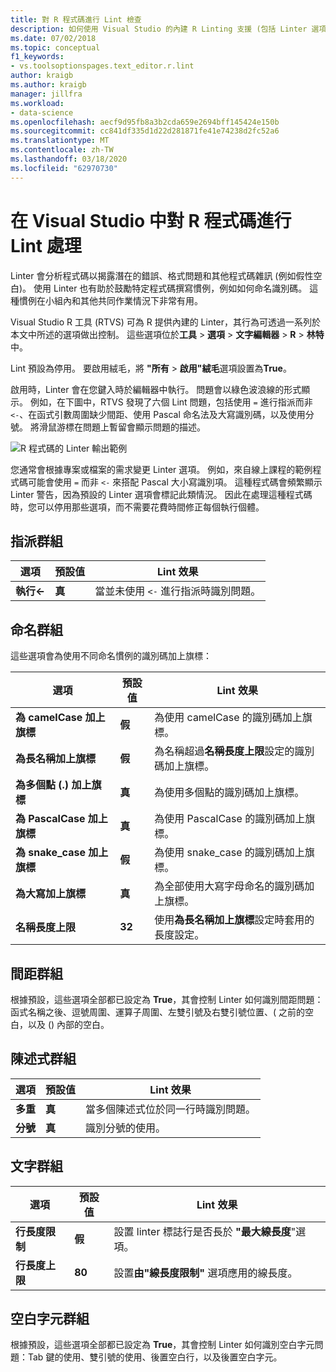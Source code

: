 ```yaml
---
title: 對 R 程式碼進行 Lint 檢查
description: 如何使用 Visual Studio 的內建 R Linting 支援 (包括 Linter 選項)。
ms.date: 07/02/2018
ms.topic: conceptual
f1_keywords:
- vs.toolsoptionspages.text_editor.r.lint
author: kraigb
ms.author: kraigb
manager: jillfra
ms.workload:
- data-science
ms.openlocfilehash: aecf9d95fb8a3b2cda659e2694bff145424e150b
ms.sourcegitcommit: cc841df335d1d22d281871fe41e74238d2fc52a6
ms.translationtype: MT
ms.contentlocale: zh-TW
ms.lasthandoff: 03/18/2020
ms.locfileid: "62970730"
---
```

# <a name="lint-r-code-in-visual-studio"></a>在 Visual Studio 中對 R 程式碼進行 Lint 處理

Linter 會分析程式碼以揭露潛在的錯誤、格式問題和其他程式碼雜訊 (例如假性空白)。 使用 Linter 也有助於鼓勵特定程式碼撰寫慣例，例如如何命名識別碼。 這種慣例在小組內和其他共同作業情況下非常有用。

Visual Studio R 工具 (RTVS) 可為 R 提供內建的 Linter，其行為可透過一系列於本文中所述的選項做出控制。 這些選項位於**工具** > **選項** > **文字編輯器** > **R** > **林特**中。

Lint 預設為停用。 要啟用絨毛，將 **"所有** > **啟用"絨毛**選項設置為**True**。

啟用時，Linter 會在您鍵入時於編輯器中執行。 問題會以綠色波浪線的形式顯示。 例如，在下圖中，RTVS 發現了六個 Lint 問題，包括使用 `=` 進行指派而非 `<-`、在函式引數周圍缺少間距、使用 Pascal 命名法及大寫識別碼，以及使用分號。 將滑鼠游標在問題上暫留會顯示問題的描述。

![R 程式碼的 Linter 輸出範例](media/linting-01.png)

您通常會根據專案或檔案的需求變更 Linter 選項。 例如，來自線上課程的範例程式碼可能會使用 `=` 而非 `<-` 來搭配 Pascal 大小寫識別項。 這種程式碼會頻繁顯示 Linter 警告，因為預設的 Linter 選項會標記此類情況。 因此在處理這種程式碼時，您可以停用那些選項，而不需要花費時間修正每個執行個體。

## <a name="assignment-group"></a>指派群組

| 選項 | 預設值 | Lint 效果 |
| --- | --- | --- |
| **執行\<-** | **真** | 當並未使用 `<-` 進行指派時識別問題。 |

## <a name="naming-group"></a>命名群組

這些選項會為使用不同命名慣例的識別碼加上旗標：

| 選項 | 預設值 | Lint 效果 |
| --- | --- | --- |
| **為 camelCase 加上旗標** | **假** | 為使用 camelCase 的識別碼加上旗標。 |
| **為長名稱加上旗標** | **假** | 為名稱超過**名稱長度上限**設定的識別碼加上旗標。 |
| **為多個點 (.) 加上旗標** | **真** | 為使用多個點的識別碼加上旗標。 |
| **為 PascalCase 加上旗標** | **真** | 為使用 PascalCase 的識別碼加上旗標。 |
| **為 snake_case 加上旗標** | **假** | 為使用 snake_case 的識別碼加上旗標。 |
| **為大寫加上旗標** | **真** | 為全部使用大寫字母命名的識別碼加上旗標。 |
| **名稱長度上限** | **32** | 使用**為長名稱加上旗標**設定時套用的長度設定。 |

## <a name="spacing-group"></a>間距群組

根據預設，這些選項全部都已設定為 **True**，其會控制 Linter 如何識別間距問題：函式名稱之後、逗號周圍、運算子周圍、左雙引號及右雙引號位置、( 之前的空白，以及 () 內部的空白。

## <a name="statements-group"></a>陳述式群組

| 選項 | 預設值 | Lint 效果 |
| --- | --- | --- |
| **多重** | **真** | 當多個陳述式位於同一行時識別問題。 |
| **分號** | **真** | 識別分號的使用。 |

## <a name="text-group"></a>文字群組

| 選項 | 預設值 | Lint 效果 |
| --- | --- | --- |
| **行長度限制** | **假** | 設置 linter 標誌行是否長於 **"最大線長度**"選項。 |
| **行長度上限** | **80** | 設置**由"線長度限制"** 選項應用的線長度。 |

## <a name="whitespace-group"></a>空白字元群組

根據預設，這些選項全部都已設定為 **True**，其會控制 Linter 如何識別空白字元問題：Tab 鍵的使用、雙引號的使用、後置空白行，以及後置空白字元。